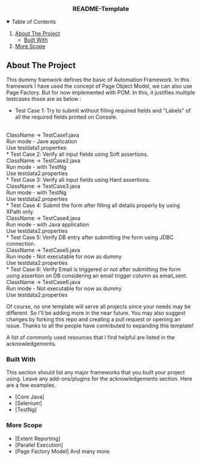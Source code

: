 <!-- PROJECT LOGO -->
<br />
<p align="center">
  <h3 align="center">README-Template</h3>
</p>



<!-- TABLE OF CONTENTS -->
<details open="open">
  <summary>Table of Contents</summary>
  <ol>
    <li>
      <a href="#about-the-project">About The Project</a>
      <ul>
        <li><a href="#built-with">Built With</a></li>
      </ul>
    </li>
    <li>
      <a href="#More-Scope">More Scope</a>
    </li>
  </ol>
</details>



<!-- ABOUT THE PROJECT -->
## About The Project
This dummy framwork defines the basic of Automation Framework. In this framework I have used the concept of Page Object Model, we can also use Page Factory. But for now implemented with POM.
In this, it justifies multiple testcases those are as below :
* Test Case 1: Try to submit without filling required fields and "Labels" of all the required fields printed on Console. 
<br />
ClassName -> TestCase1.java
<br />
Run mode - Jave application
<br />
Use testdata1.properties
<br />
* Test Case 2: Verify all input fields using Soft assertions. 
<br />
ClassName -> TestCase2.java
<br />
Run mode - with TestNg 
<br />
Use testdata2.properties
<br />
* Test Case 3: Verify all input fields using Hard assertions.
<br />
ClassName -> TestCase3.java
<br />
Run mode - with TestNg
<br />
Use testdata2.properties
<br />
* Test Case 4: Submit the form after filling all details properly by using XPath only. 
<br />
ClassName -> TestCase4.java
<br />
Run mode - with Java application
<br />
Use testdata2.properties
<br />
* Test Case 5: Verify DB entry after submitting the form using JDBC connection.
<br />
ClassName -> TestCase5.java
<br />
Run mode - Not executable for now as dummy 
<br />
Use testdata2.properties
<br />
* Test Case 6: Verify Email is triggered or not after submitting the form using assertion on DB considering an email trigger column as email_sent.  
<br />
ClassName -> TestCase6.java
<br />
Run mode - Not executable for now as dummy
<br />
Use testdata2.properties
<br />


Of course, no one template will serve all projects since your needs may be different. So I'll be adding more in the near future. You may also suggest changes by forking this repo and creating a pull request or opening an issue. Thanks to all the people have contributed to expanding this template!

A list of commonly used resources that I find helpful are listed in the acknowledgements.

### Built With

This section should list any major frameworks that you built your project using. Leave any add-ons/plugins for the acknowledgements section. Here are a few examples.
* [Core Java]
* [Selenium]
* [TestNg]

### More Scope
* [Extent Reporting]
* [Parallel Execution]
* [Page Factory Model]
And many more.

